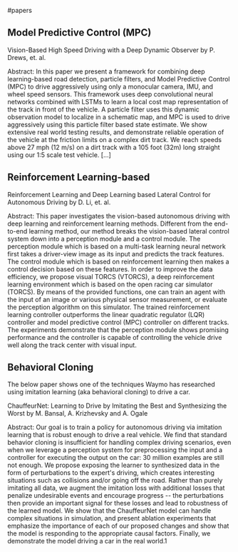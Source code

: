 #papers
## Model Predictive Control (MPC)
Vision-Based High Speed Driving with a Deep Dynamic Observer by P. Drews, et. al.

Abstract: In this paper we present a framework for combining deep learning-based road detection, particle filters, and Model Predictive Control (MPC) to drive aggressively using only a monocular camera, IMU, and wheel speed sensors. This framework uses deep convolutional neural networks combined with LSTMs to learn a local cost map representation of the track in front of the vehicle. A particle filter uses this dynamic observation model to localize in a schematic map, and MPC is used to drive aggressively using this particle filter based state estimate. We show extensive real world testing results, and demonstrate reliable operation of the vehicle at the friction limits on a complex dirt track. We reach speeds above 27 mph (12 m/s) on a dirt track with a 105 foot (32m) long straight using our 1:5 scale test vehicle. [...]

## Reinforcement Learning-based
Reinforcement Learning and Deep Learning based Lateral Control for Autonomous Driving by D. Li, et. al.

Abstract: This paper investigates the vision-based autonomous driving with deep learning and reinforcement learning methods. Different from the end-to-end learning method, our method breaks the vision-based lateral control system down into a perception module and a control module. The perception module which is based on a multi-task learning neural network first takes a driver-view image as its input and predicts the track features. The control module which is based on reinforcement learning then makes a control decision based on these features. In order to improve the data efficiency, we propose visual TORCS (VTORCS), a deep reinforcement learning environment which is based on the open racing car simulator (TORCS). By means of the provided functions, one can train an agent with the input of an image or various physical sensor measurement, or evaluate the perception algorithm on this simulator. The trained reinforcement learning controller outperforms the linear quadratic regulator (LQR) controller and model predictive control (MPC) controller on different tracks. The experiments demonstrate that the perception module shows promising performance and the controller is capable of controlling the vehicle drive well along the track center with visual input.

## Behavioral Cloning
The below paper shows one of the techniques Waymo has researched using imitation learning (aka behavioral cloning) to drive a car.

ChauffeurNet: Learning to Drive by Imitating the Best and Synthesizing the Worst by M. Bansal, A. Krizhevsky and A. Ogale

Abstract: Our goal is to train a policy for autonomous driving via imitation learning that is robust enough to drive a real vehicle. We find that standard behavior cloning is insufficient for handling complex driving scenarios, even when we leverage a perception system for preprocessing the input and a controller for executing the output on the car: 30 million examples are still not enough. We propose exposing the learner to synthesized data in the form of perturbations to the expert's driving, which creates interesting situations such as collisions and/or going off the road. Rather than purely imitating all data, we augment the imitation loss with additional losses that penalize undesirable events and encourage progress -- the perturbations then provide an important signal for these losses and lead to robustness of the learned model. We show that the ChauffeurNet model can handle complex situations in simulation, and present ablation experiments that emphasize the importance of each of our proposed changes and show that the model is responding to the appropriate causal factors. Finally, we demonstrate the model driving a car in the real world.1
